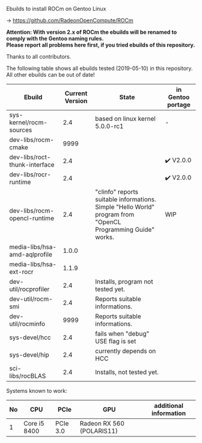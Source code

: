 Ebuilds to install ROCm on Gentoo Linux

-> https://github.com/RadeonOpenCompute/ROCm

**Attention: With version 2.x of ROCm the ebuilds will be renamed to comply with the Gentoo naming rules.**<br>
**Please report all problems here first, if you tried ebuilds of this repository.**

Thanks to all contributors.

The following table shows all ebuilds tested (2019-05-10) in this repository.<br>
All other ebuilds can be out of date!

|Ebuild|Current Version|State|in Gentoo portage|
|---|---|---|---|
|sys-kernel/rocm-sources| 2.4 | based on linux kernel 5.0.0-rc1 | - |
|dev-libs/rocm-cmake|9999| | |
|dev-libs/roct-thunk-interface| 2.4 |  | :heavy_check_mark: V2.0.0 |
|dev-libs/rocr-runtime| 2.4 | | :heavy_check_mark: V2.0.0 |
|dev-libs/rocm-opencl-runtime| 2.4 | "clinfo" reports suitable informations.<br> Simple "Hello World" program from "OpenCL Programming Guide" works. | WIP |
|media-libs/hsa-amd-aqlprofile| 1.0.0 | | |
|media-libs/hsa-ext-rocr| 1.1.9 | ||
|dev-util/rocprofiler| 2.4 | Installs, program not tested yet. ||
|dev-util/rocm-smi| 2.4 | Reports suitable informations. | |
|dev-util/rocminfo| 9999 | Reports suitable informations. | |
|sys-devel/hcc| 2.4 | fails when "debug" USE flag is set | |
|sys-devel/hip| 2.4 | currently depends on HCC | |
|sci-libs/rocBLAS| 2.4 | Installs, not tested yet. |  |


Systems known to work:

| No | CPU | PCIe |  GPU | additional information |
|---|---|---|---|---|
| 1 | Core i5 8400 | PCIe 3.0 | Radeon RX 560 (POLARIS11) | |
